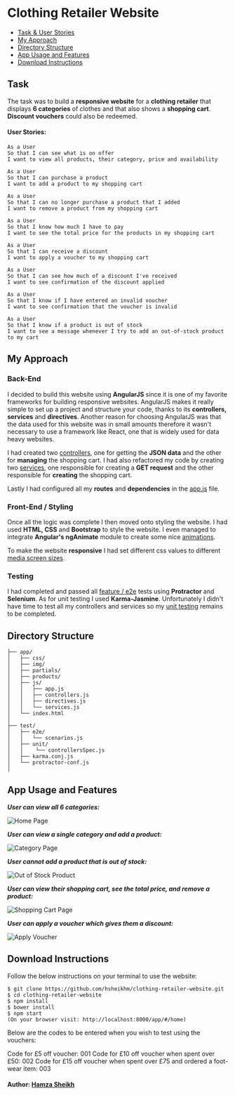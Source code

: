 # Clothing Retailer Website

* [Task & User Stories](#task)
* [My Approach](#my-approach)
* [Directory Structure](#directory-structure)
* [App Usage and Features](#app-usage-and-features)
* [Download Instructions](#download-instructions)

## Task

The task was to build a **responsive website** for a **clothing retailer** that displays **6 categories** of clothes and that also shows a **shopping cart**. **Discount vouchers** could also be redeemed.

#### User Stories:

```
As a User
So that I can see what is on offer
I want to view all products, their category, price and availability

As a User
So that I can purchase a product
I want to add a product to my shopping cart

As a User
So that I can no longer purchase a product that I added
I want to remove a product from my shopping cart

As a User
So that I know how much I have to pay
I want to see the total price for the products in my shopping cart

As a User
So that I can receive a discount
I want to apply a voucher to my shopping cart

As a User
So that I can see how much of a discount I've received
I want to see confirmation of the discount applied

As a User
So that I know if I have entered an invalid voucher
I want to see confirmation that the voucher is invalid

As a User
So that I know if a product is out of stock
I want to see a message whenever I try to add an out-of-stock product to my cart
```

## My Approach

### Back-End

I decided to build this website using **AngularJS** since it is one of my favorite frameworks for building responsive websites. AngularJS makes it really simple to set up a project and structure your code, thanks to its **controllers, services** and **directives**. Another reason for choosing AngularJS was that the data used for this website was in small amounts therefore it wasn't necessary to use a framework like React, one that is widely used for data heavy websites.

I had created two [controllers](https://github.com/hsheikhm/clothing-retailer-website/blob/master/app/js/controllers.js), one for getting the **JSON data** and the other for **managing** the shopping cart. I had also refactored my code by creating two [services](https://github.com/hsheikhm/clothing-retailer-website/blob/master/app/js/services.js), one responsible for creating a **GET request** and the other responsible for **creating** the shopping cart.

Lastly I had configured all my **routes** and **dependencies** in the [app.js](https://github.com/hsheikhm/clothing-retailer-website/blob/master/app/js/app.js) file.

### Front-End / Styling

Once all the logic was complete I then moved onto styling the website. I had used **HTML, CSS** and **Bootstrap** to style the website. I even managed to integrate **Angular's ngAnimate** module to create some nice [animations](https://github.com/hsheikhm/clothing-retailer-website/blob/master/app/css/animations.css).

To make the website **responsive** I had set different css values to different [media screen sizes](https://github.com/hsheikhm/clothing-retailer-website/blob/master/app/css/app.css).

### Testing

I had completed and passed all [feature / e2e](https://github.com/hsheikhm/clothing-retailer-website/blob/master/test/e2e/scenarios.js) tests using **Protractor** and **Selenium**. As for unit testing I used **Karma-Jasmine**. Unfortunately I didn't have time to test all my controllers and services so my [unit testing](https://github.com/hsheikhm/clothing-retailer-website/blob/master/test/unit/controllersSpec.js) remains to be completed.

## Directory Structure

```
├── app/
│   ├── css/
│   ├── img/   
│   ├── partials/  
│   ├── products/   
│   ├── js/   
│   │   ├── app.js
│   │   ├── controllers.js
│   │   ├── directives.js
│   │   └── services.js
│   └── index.html
│   
├── test/
│   ├── e2e/
│   │   └── scenarios.js
│   ├── unit/  
│   │    └── controllersSpec.js
│   ├── karma.conj.js
│   └── protractor-conf.js
│
```

## App Usage and Features

***User can view all 6 categories:***

![Home Page](https://github.com/hsheikhm/Github-Images/blob/master/clothing-retailer-website/home-page.png)

***User can view a single category and add a product:***

![Category Page](https://github.com/hsheikhm/Github-Images/blob/master/clothing-retailer-website/category-page.png)

***User cannot add a product that is out of stock:***

![Out of Stock Product](https://github.com/hsheikhm/Github-Images/blob/master/clothing-retailer-website/out-of-stock-product.png)

***User can view their shopping cart, see the total price, and remove a product:***

![Shopping Cart Page](https://github.com/hsheikhm/Github-Images/blob/master/clothing-retailer-website/shopping-cart-page.png)

***User can apply a voucher which gives them a discount:***

![Apply Voucher](https://github.com/hsheikhm/Github-Images/blob/master/clothing-retailer-website/apply-voucher.png)

## Download Instructions

Follow the below instructions on your terminal to use the website:

```
$ git clone https://github.com/hsheikhm/clothing-retailer-website.git
$ cd clothing-retailer-website
$ npm install
$ bower install
$ npm start
(On your browser visit: http://localhost:8000/app/#/home)

```

Below are the codes to be entered when you wish to test using the vouchers:

Code for £5 off voucher: 001
Code for £10 off voucher when spent over £50: 002
Code for £15 off voucher when spent over £75 and ordered a foot-wear item: 003

#### Author: [Hamza Sheikh](https://github.com/hsheikhm)
